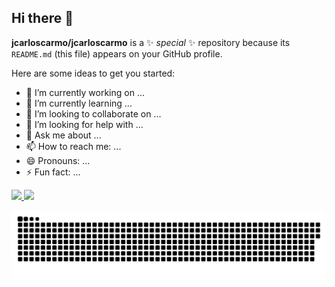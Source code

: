 ## Hi there 👋


**jcarloscarmo/jcarloscarmo** is a ✨ _special_ ✨ repository because its `README.md` (this file) appears on your GitHub profile.

Here are some ideas to get you started:

- 🔭 I’m currently working on ...
- 🌱 I’m currently learning ...
- 👯 I’m looking to collaborate on ...
- 🤔 I’m looking for help with ...
- 💬 Ask me about ...
- 📫 How to reach me: ...
- 😄 Pronouns: ...
- ⚡ Fun fact: ...




<div>

<a href="https://github.com/jcarloscarmo">
<img loading="lazy" height="180em" src="https://github-readme-stats.vercel.app/api/top-langs/?username=jcarloscarmo&layout=compact&langs_count=7&theme=dracula"/>
<img loading="lazy" height="180em" src="https://github-readme-stats.vercel.app/api?username=jcarloscarmo&show_icons=true&theme=dracula&include_all_commits=true&count_private=true"/>
</div>



![Snake animation](https://raw.githubusercontent.com/jcarloscarmo/jcarloscarmo/main/dist/github-contribution-grid-snake.svg)





